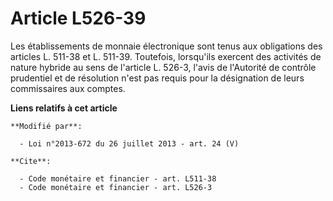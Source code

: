 # Article L526-39

Les établissements de monnaie électronique sont tenus aux obligations des articles L. 511-38 et L. 511-39. Toutefois,
lorsqu'ils exercent des activités de nature hybride au sens de l'article L. 526-3, l'avis de l'Autorité de contrôle
prudentiel et de résolution n'est pas requis pour la désignation de leurs commissaires aux comptes.

**Liens relatifs à cet article**

	**Modifié par**:

	  - Loi n°2013-672 du 26 juillet 2013 - art. 24 (V)

	**Cite**:

	  - Code monétaire et financier - art. L511-38
	  - Code monétaire et financier - art. L526-3
